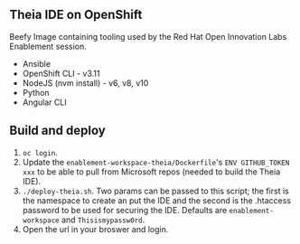 ## Theia IDE on OpenShift

Beefy Image containing tooling used by the Red Hat Open Innovation Labs Enablement session. 
* Ansible
* OpenShift CLI - v3.11
* NodeJS (nvm install) - v6, v8, v10
* Python
* Angular CLI


## Build and deploy
1. `oc login`.
2. Update the `enablement-workspace-theia/Dockerfile`'s `ENV GITHUB_TOKEN xxx` to be able to pull from Microsoft repos (needed to build the Theia IDE).
3. `./deploy-theia.sh`. Two params can be passed to this script; the first is the namespace to create an put the IDE and the second is the .htaccess password to be used for securing the IDE. Defaults are `enablement-workspace` and `Thisismypassw0rd`.
4. Open the url in your broswer and login.